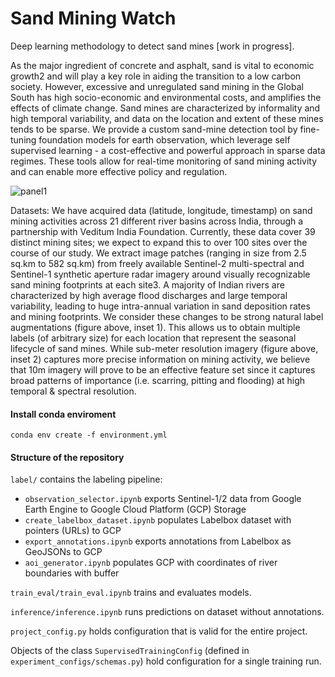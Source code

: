 # Sand Mining Watch
Deep learning methodology to detect sand mines [work in progress].

As the major ingredient of concrete and asphalt, sand is vital to economic growth2 and will play a key role in aiding the transition to a low carbon society. However, excessive and unregulated sand mining in the Global South has high socio-economic and environmental costs, and amplifies the effects of climate change. Sand mines are characterized by informality and high temporal variability, and data on the location and extent of these mines tends to be sparse. We provide a custom sand-mine detection tool by fine-tuning foundation models for earth observation, which leverage self supervised learning - a cost-effective and powerful approach in sparse data regimes. These tools allow for real-time monitoring of sand mining activity and can enable more effective policy and regulation.


![panel1](https://github.com/BerkeleySandProject/sandmining-watch/assets/2422530/50def1fa-52b9-4d8d-8c9d-d655d03ecaef)

Datasets: We have acquired data (latitude, longitude, timestamp) on sand mining activities across 21 different river basins across India, through a partnership with Veditum India Foundation. Currently, these data cover 39 distinct mining sites; we expect to expand this to over 100 sites over the course
of our study. We extract image patches (ranging in size from 2.5 sq.km to 582 sq.km) from freely available Sentinel-2 multi-spectral and Sentinel-1 synthetic aperture radar imagery around visually recognizable sand mining footprints at each site3. A majority of Indian rivers are characterized by high average flood discharges and large temporal variability, leading to huge intra-annual variation in sand deposition rates and mining footprints. We consider these changes to be strong natural label augmentations (figure above, inset 1). This allows us to obtain multiple labels (of arbitrary size) for each location that represent the seasonal lifecycle of sand mines. While sub-meter resolution imagery (figure above, inset 2) captures more precise information on mining activity, we believe that 10m imagery will prove to be an effective feature set since it captures broad patterns of importance (i.e. scarring, pitting and flooding) at high temporal & spectral resolution.


#### Install conda enviroment
```
conda env create -f environment.yml
```

#### Structure of the repository

`label/` contains the labeling pipeline:
- `observation_selector.ipynb` exports Sentinel-1/2 data from Google Earth Engine to Google Cloud Platform (GCP) Storage
- `create_labelbox_dataset.ipynb` populates Labelbox dataset with pointers (URLs) to GCP
- `export_annotations.ipynb` exports annotations from Labelbox as GeoJSONs to GCP
- `aoi_generator.ipynb` populates GCP with coordinates of river boundaries with buffer


`train_eval/train_eval.ipynb` trains and evaluates models.

`inference/inference.ipynb` runs predictions on dataset without annotations.

`project_config.py` holds configuration that is valid for the entire project.

Objects of the class `SupervisedTrainingConfig` (defined in `experiment_configs/schemas.py`) hold configuration for a single training run.
